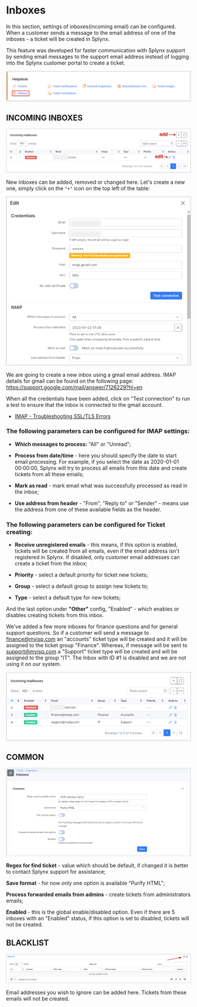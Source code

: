 Inboxes
=============


In this section, settings of inboxes(incoming email) can be configured. When a customer  sends a message to the email address of one of the inboxes - a ticket will be created in Splynx.

This feature was developed for faster communication with Splynx support by sending email messages to the support email address instead of logging into the Splynx customer portal to create a ticket.

![icon](icon.png)

## INCOMING INBOXES

![Inboxes](mailboxes.png)

New inboxes can be added, removed or changed here.
Let's create a new one, simply click on the `"+"` icon on the top left of the table:

![add inbox](add_inbox.png)

We are going to create a new inbox using a gmail email address. IMAP details for gmail can be found on the following page:
 https://support.google.com/mail/answer/7126229?hl=en

When all the credentials have been added, click on "Test connection" to run a test to ensure that the inbox is connected to the gmail account.

* [IMAP - Troubleshooting SSL/TLS Errors](configuration/support/inboxes/imap_troubleshooting.md)

### The following parameters can be configured for IMAP settings:

  * **Which messages to process:** "All" or "Unread";

  * **Process from date/time** - here you should specify the date to start email processing. For example, if you select the date as 2020-01-01 00:00:00, Splynx will try to process all emails from this date and create tickets from all these emails;

  * **Mark as read** - mark email what was successfully processed as read in the inbox;

  * **Use address from header** - "From", "Reply to" or "Sender" - means use the address from one of these available fields as the header.

### The following parameters can be configured for Ticket creating:

  * **Receive unregistered emails** - this means, if this option is enabled, tickets will be created from all emails, even if the email address isn't registered in Splynx. If disabled, only customer email addresses can create a ticket from the inbox;

  * **Priority** - select a default priority for ticket new tickets;

  * **Group** - select a default group to assign new tickets to;

  * **Type** - select a default type for new tickets;

And the last option under **"Other"** config, "Enabled" - which enables or disables  creating tickets from this inbox.

We've added a few more inboxes for finance questions and for general support questions.
So if a customer will send a message to finance@myisp.com an "accounts" ticket type will be created and it will be assigned to the ticket group "Finance". Whereas, if message will be sent to support@myisp.com a "Support" ticket type will be created and will be assigned to the group "IT". The Inbox with ID #1 is disabled and we are not using it on our system.

![few inboxes](few_inboxes.png)

## COMMON

![Common](common.png)

**Regex for find ticket** - value which should be default, if changed it is better to contact Splynx support for assistance;

**Save format** - for now only one option is available "Purify HTML";

**Process forwarded emails from admins** - create tickets from administrators emails;

**Enabled** - this is the global enable/disabled option. Even if there are 5 inboxes with an "Enabled" status, if this option is set to disabled, tickets will not be created.


## BLACKLIST

![blacklist](blacklist.png)

Email addresses you wish to ignore can be added here. Tickets from these emails will not be created.
